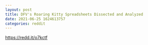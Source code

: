```yaml
--- 
layout: post 
title: DFV's Roaring Kitty Spreadsheets Dissected and Analyzed 
date: 2021-06-25 1624613757 
categories: reddit 
--- 
```

https://redd.it/o7kctf